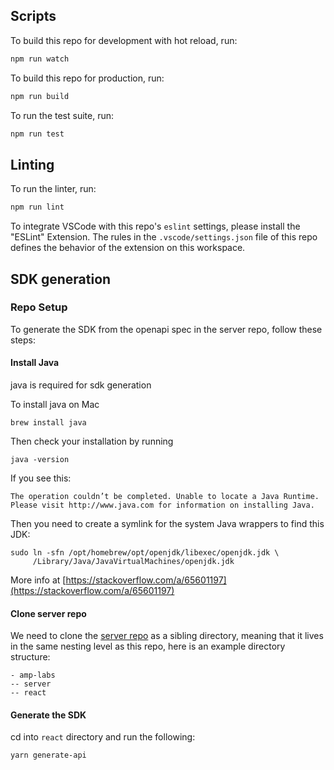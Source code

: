 ## Scripts

To build this repo for development with hot reload, run:
```sh
npm run watch
```

To build this repo for production, run:
```sh
npm run build
```

To run the test suite, run:
```sh
npm run test
```

## Linting

To run the linter, run:
```sh
npm run lint
```

To integrate VSCode with this repo's `eslint` settings, please install the "ESLint" Extension. The rules in the `.vscode/settings.json` file of this repo defines the behavior of the extension on this workspace.

## SDK generation

### Repo Setup
To generate the SDK from the openapi spec in the server repo, follow these steps:

#### Install Java
java is required for sdk generation

To install java on Mac
```
brew install java
```

Then check your installation by running

```
java -version
```

If you see this:

```
The operation couldn’t be completed. Unable to locate a Java Runtime.
Please visit http://www.java.com for information on installing Java.
```

Then you need to create a symlink for the system Java wrappers to find this JDK:

```
sudo ln -sfn /opt/homebrew/opt/openjdk/libexec/openjdk.jdk \
     /Library/Java/JavaVirtualMachines/openjdk.jdk
```

More info at [https://stackoverflow.com/a/65601197](https://stackoverflow.com/a/65601197)

#### Clone server repo
We need to clone the [server repo](https://github.com/amp-labs/server) as a sibling directory, meaning that it lives in the same nesting level as this repo, here is an example directory structure:
```
- amp-labs
-- server
-- react
```

#### Generate the SDK
cd into `react` directory and run the following:

```yarn generate-api```
